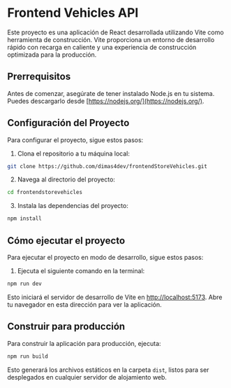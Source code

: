 
# Frontend Vehicles API

Este proyecto es una aplicación de React desarrollada utilizando Vite como herramienta de construcción. Vite proporciona un entorno de desarrollo rápido con recarga en caliente y una experiencia de construcción optimizada para la producción.

## Prerrequisitos

Antes de comenzar, asegúrate de tener instalado Node.js en tu sistema. Puedes descargarlo desde [https://nodejs.org/](https://nodejs.org/).

## Configuración del Proyecto

Para configurar el proyecto, sigue estos pasos:

1. Clona el repositorio a tu máquina local:

```bash
git clone https://github.com/dimas4dev/frontendStoreVehicles.git
```

2. Navega al directorio del proyecto:

```bash
cd frontendstorevehicles
```

3. Instala las dependencias del proyecto:

```bash
npm install
```

## Cómo ejecutar el proyecto

Para ejecutar el proyecto en modo de desarrollo, sigue estos pasos:

1. Ejecuta el siguiente comando en la terminal:

```bash
npm run dev
```

Esto iniciará el servidor de desarrollo de Vite en [http://localhost:5173](http://localhost:5173). Abre tu navegador en esta dirección para ver la aplicación.

## Construir para producción

Para construir la aplicación para producción, ejecuta:

```bash
npm run build
```

Esto generará los archivos estáticos en la carpeta `dist`, listos para ser desplegados en cualquier servidor de alojamiento web.
